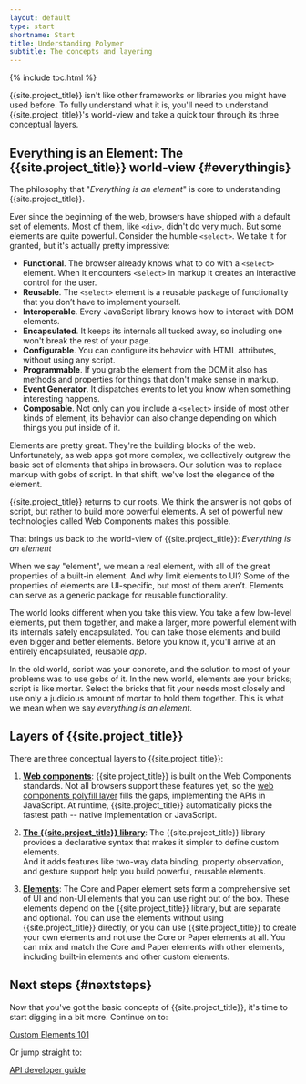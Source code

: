 ```yaml
---
layout: default
type: start
shortname: Start
title: Understanding Polymer
subtitle: The concepts and layering
---
```


{% include toc.html %}

{{site.project_title}} isn't like other frameworks or libraries you might have used before. To fully understand what it is, you'll need to understand {{site.project_title}}'s world-view and take a quick tour through its three conceptual layers.

## Everything is an Element: The {{site.project_title}} world-view {#everythingis}

The philosophy that "_Everything is an element_" is core to understanding {{site.project_title}}.

Ever since the beginning of the web, browsers have shipped with a default set of elements. Most of them, like `<div>`, didn't do very much. But some elements are quite powerful. Consider the humble `<select>`. We take it for granted, but it's actually pretty impressive:

- **Functional**. The browser already knows what to do with a `<select>` element. When it encounters `<select>` in markup it creates an interactive control for the user.
- **Reusable**. The `<select>` element is a reusable package of functionality that you don’t have to implement yourself.
- **Interoperable**. Every JavaScript library knows how to interact with DOM elements.
- **Encapsulated**. It keeps its internals all tucked away, so including one won't break the rest of your page.
- **Configurable**. You can configure its behavior with HTML attributes, without using any script.
- **Programmable**. If you grab the element from the DOM it also has methods and properties for things that don't make sense in markup.
- **Event Generator**. It dispatches events to let you know when something interesting happens.
- **Composable**. Not only can you include a `<select>` inside of most other kinds of element, its behavior can also change depending on which things you put inside of it.

Elements are pretty great. They're the building blocks of the web. Unfortunately, as web apps got more complex, we collectively outgrew the basic set of elements that ships in browsers. Our solution was to replace markup with gobs of script. In that shift, we've lost the elegance of the element.

{{site.project_title}} returns to our roots. We think the answer is not gobs of script, but rather to build more powerful elements. A set of powerful new technologies called Web Components makes this possible.

That brings us back to the world-view of {{site.project_title}}: _Everything is an element_

When we say "element", we mean a real element, with all of the great properties of a built-in element. And why limit elements to UI? Some of the properties of elements are UI-specific, but most of them aren’t. Elements can serve as a generic package for reusable functionality.

The world looks different when you take this view. You take a few low-level elements, put them together, and make a larger, more powerful element with its internals safely encapsulated. You can take those elements and build even bigger and better elements. Before you know it, you'll arrive at an entirely encapsulated, reusable _app_.

In the old world, script was your concrete, and the solution to most of your problems was to use gobs of it. In the new world, elements are your bricks; script is like mortar. Select the bricks that fit your needs most closely and use only a judicious amount of mortar to hold them together. This is what we mean when we say _everything is an element_.


## Layers of {{site.project_title}}

There are three conceptual layers to {{site.project_title}}:

1. **[Web components](/docs/start/platform.html)**: {{site.project_title}} is built on 
the Web Components standards. Not all browsers support these features yet, so 
the [web components polyfill layer](/docs/start/platform.html) fills the gaps, 
implementing the APIs in JavaScript. At runtime, {{site.project_title}} automatically 
picks the fastest path -- native implementation or JavaScript.

1. **[The {{site.project_title}} library](/docs/start/creatingelements.html)**: The {{site.project_title}}
library provides a declarative syntax that makes it simpler to define custom elements.  
And it adds features like two-way data binding, property observation, and gesture 
support help you build powerful, reusable elements.

1. **[Elements](/docs/start/usingelements.html)**: The Core and Paper element sets 
form a comprehensive set of UI and non-UI elements that you can use right out of the box. 
These elements depend on the {{site.project_title}} library, but are separate and optional.
You can use the elements without using {{site.project_title}} directly, or you can use
{{site.project_title}} to create your own elements and not use the Core or Paper elements at all.
You can mix and match the Core and Paper elements with other elements, including 
built-in elements and other custom elements.

## Next steps {#nextsteps}

Now that you've got the basic concepts of {{site.project_title}}, it's time to
start digging in a bit more. Continue on to:

<a href="/docs/start/customelements.html">
  <paper-button raised><core-icon icon="arrow-forward"></core-icon>Custom Elements 101</paper-button>
</a>

Or jump straight to:

<a href="/docs/polymer/polymer.html">
  <paper-button raised><core-icon icon="arrow-forward"></core-icon>API developer guide</paper-button>
</a>
